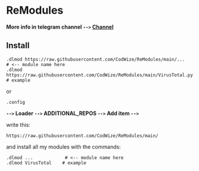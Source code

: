 # ReModules


**More info in telegram channel ```-->``` [Channel](https://t.me/re_modules)**
 
## Install
 
```
.dlmod https://raw.githubusercontent.com/CodWize/ReModules/main/...               # <-- module name here
.dlmod https://raw.githubusercontent.com/CodWize/ReModules/main/VirusTotal.py    # example
```
 
or
 
```
.config
```
 
**```-->``` Loader ```-->``` ADDITIONAL_REPOS ```-->``` Add item ```-->```**
 
write this:
 
```
https://raw.githubusercontent.com/CodWize/ReModules/main/
```
 
and install all my modules with the commands:
 
```
.dlmod ...            # <-- module name here
.dlmod VirusTotal    # example
 ```